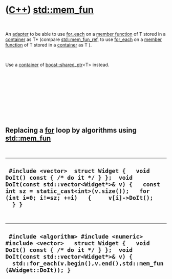 



 

 

 

 

 

([C++](Cpp.md)) [std::mem\_fun](CppMem_fun.md)
================================================

 

An [adapter](CppAdapter.md) to be able to use
[for\_each](CppFor_each.md) on a [member
function](CppMemberFunction.md) of T stored in a
[container](CppContainer.md) as T\* (compare
[std::mem\_fun\_ref](CppMem_fun_ref.md), to use
[for\_each](CppFor_each.md) on a [member
function](CppMemberFunction.md) of T stored in a
[container](CppContainer.md) as T ).

 

Use a [container](CppContainer.md) of
[boost::shared\_ptr](CppShared_ptr.md)&lt;T&gt; instead.

 

 

 

 

 

Replacing a [for](CppFor.md) loop by algorithms using [std::mem\_fun](CppMem_fun.md)
--------------------------------------------------------------------------------------

 

  -------------------------------------------------------------------------------------------------------------------------------------------------------------------------------------------------------------------------------
  ` #include <vector>  struct Widget {   void DoIt() const { /* do it */ } };  void DoIt(const std::vector<Widget*>& v) {   const int sz = static_cast<int>(v.size());   for (int i=0; i!=sz; ++i)   {     v[i]->DoIt();   } }`
  -------------------------------------------------------------------------------------------------------------------------------------------------------------------------------------------------------------------------------

 

  -------------------------------------------------------------------------------------------------------------------------------------------------------------------------------------------------------------------------------------
  ` #include <algorithm> #include <numeric> #include <vector>   struct Widget {   void DoIt() const { /* do it */ } };  void DoIt(const std::vector<Widget*>& v) {   std::for_each(v.begin(),v.end(),std::mem_fun(&Widget::DoIt)); }`
  -------------------------------------------------------------------------------------------------------------------------------------------------------------------------------------------------------------------------------------

 

 

 

 

 





 



